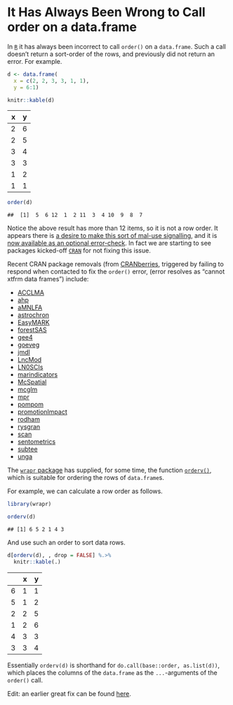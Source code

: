 It Has Always Been Wrong to Call order on a data.frame
================

In [`R`](https://www.r-project.org) it has always been incorrect to call
`order()` on a `data.frame`. Such a call doesn’t return a sort-order of
the rows, and previously did not return an error. For example.

``` r
d <- data.frame(
  x = c(2, 2, 3, 3, 1, 1), 
  y = 6:1)

knitr::kable(d)
```

|   x |   y |
|----:|----:|
|   2 |   6 |
|   2 |   5 |
|   3 |   4 |
|   3 |   3 |
|   1 |   2 |
|   1 |   1 |

``` r
order(d)
```

    ##  [1]  5  6 12  1  2 11  3  4 10  9  8  7

Notice the above result has more than 12 items, so it is not a row
order. It appears there is [a desire to make this sort of mal-use
signalling](https://stat.ethz.ch/pipermail/r-devel/2020-May/079500.html),
and it is [now available as an optional
error-check](https://stat.ethz.ch/pipermail/r-package-devel/2021q1/006551.html).
In fact we are starting to see packages kicked-off
[`CRAN`](https://cran.r-project.org) for not fixing this issue.

Recent CRAN package removals (from
[CRANberries](https://dirk.eddelbuettel.com/cranberries/cran/removed/),
triggered by failing to respond when contacted to fix the `order()`
error, (error resolves as “cannot xtfrm data frames”) include:

-   [ACCLMA](https://cran-archive.r-project.org/web/checks/2021/2021-02-05_check_results_ACCLMA.html)
-   [ahp](https://cran-archive.r-project.org/web/checks/2021/2021-02-05_check_results_ahp.html)
-   [aMNLFA](https://cran-archive.r-project.org/web/checks/2021/2021-02-05_check_results_aMNLFA.html)
-   [astrochron](https://cran-archive.r-project.org/web/checks/2021/2021-02-05_check_results_astrochron.html)
-   [EasyMARK](https://cran-archive.r-project.org/web/checks/2021/2021-02-05_check_results_EasyMARK.html)
-   [forestSAS](https://cran-archive.r-project.org/web/checks/2021/2021-02-05_check_results_forestSAS.html)
-   [gee4](https://cran-archive.r-project.org/web/checks/2021/2021-02-05_check_results_gee4.html)
-   [goeveg](https://cran-archive.r-project.org/web/checks/2021/2021-02-05_check_results_goeveg.html)
-   [jmdl](https://cran-archive.r-project.org/web/checks/2021/2021-02-05_check_results_jmdl.html)
-   [LncMod](https://cran-archive.r-project.org/web/checks/2021/2021-02-05_check_results_LncMod.html)
-   [LN0SCIs](https://cran-archive.r-project.org/web/checks/2021/2021-02-05_check_results_LN0SCIs.html)
-   [marindicators](https://cran-archive.r-project.org/web/checks/2021/2021-02-05_check_results_marindicators.html)
-   [McSpatial](https://cran-archive.r-project.org/web/checks/2021/2021-02-05_check_results_McSpatial.html)
-   [mcglm](https://cran-archive.r-project.org/web/checks/2021/2021-02-05_check_results_mcglm.html)
-   [mpr](https://cran-archive.r-project.org/web/checks/2021/2021-02-05_check_results_mpr.html)
-   [pompom](https://cran-archive.r-project.org/web/checks/2021/2021-02-05_check_results_pompom.html)
-   [promotionImpact](https://cran-archive.r-project.org/web/checks/2021/2021-02-05_check_results_promotionImpact.html)
-   [rodham](https://cran-archive.r-project.org/web/checks/2021/2021-02-05_check_results_rodham.html)
-   [rysgran](https://cran-archive.r-project.org/web/checks/2021/2021-02-05_check_results_rysgran.html)
-   [scan](https://cran-archive.r-project.org/web/checks/2021/2021-02-05_check_results_scan.html)
-   [sentometrics](https://cran-archive.r-project.org/web/checks/2021/2021-02-05_check_results_sentometrics.html)
-   [subtee](https://cran-archive.r-project.org/web/checks/2021/2021-02-05_check_results_subtee.html)
-   [unga](https://cran-archive.r-project.org/web/checks/2021/2021-02-05_check_results_unga.html)

The [`wrapr` package](https://github.com/WinVector/wrapr) has supplied,
for some time, the function
[`orderv()`](https://winvector.github.io/wrapr/reference/orderv.html),
which is suitable for ordering the rows of `data.frame`s.

For example, we can calculate a row order as follows.

``` r
library(wrapr)

orderv(d)
```

    ## [1] 6 5 2 1 4 3

And use such an order to sort data rows.

``` r
d[orderv(d), , drop = FALSE] %.>%
  knitr::kable(.)
```

|     |   x |   y |
|:----|----:|----:|
| 6   |   1 |   1 |
| 5   |   1 |   2 |
| 2   |   2 |   5 |
| 1   |   2 |   6 |
| 4   |   3 |   3 |
| 3   |   3 |   4 |

Essentially `orderv(d)` is shorthand for
`do.call(base::order, as.list(d))`, which places the columns of the
`data.frame` as the `...`-arguments of the `order()` call.

Edit: an earlier great fix can be found
<a href="http://www.markvanderloo.eu/yaRb/2014/08/15/sort-data-frame/">here</a>.
